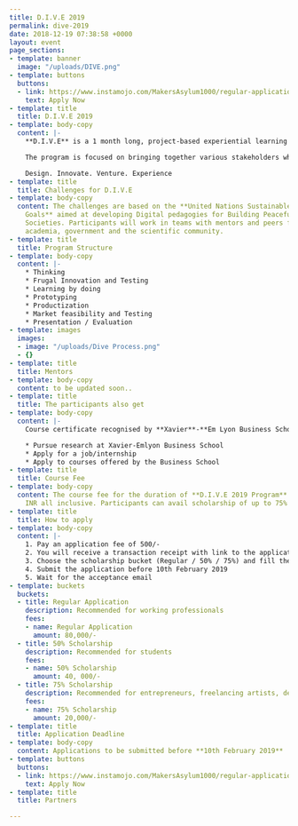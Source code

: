 ```yaml
---
title: D.I.V.E 2019
permalink: dive-2019
date: 2018-12-19 07:38:58 +0000
layout: event
page_sections:
- template: banner
  image: "/uploads/DIVE.png"
- template: buttons
  buttons:
  - link: https://www.instamojo.com/MakersAsylum1000/regular-application-fee-xebs-2019/
    text: Apply Now
- template: title
  title: D.I.V.E 2019
- template: body-copy
  content: |-
    **D.I.V.E** is a 1 month long, project-based experiential learning program which **Maker’s Asylum** will be conducting in March 2019 in partnership with [**XAVIER**-**EMLYON Business School**](http://xebs.edu.in/index.html).

    The program is focused on bringing together various stakeholders which include entrepreneurs, students and corporate organisations. Participant’s will get a unique firsthand experience in the areas of **frugal innovation**, **BOP economics**, **social innovation**, **social enterprise** and **CSR** to name a few.

    Design. Innovate. Venture. Experience
- template: title
  title: Challenges for D.I.V.E
- template: body-copy
  content: The challenges are based on the **United Nations Sustainable Development
    Goals** aimed at developing Digital pedagogies for Building Peaceful and Sustainable
    Societies. Participants will work in teams with mentors and peers from the industry,
    academia, government and the scientific community.
- template: title
  title: Program Structure
- template: body-copy
  content: |-
    * Thinking
    * Frugal Innovation and Testing
    * Learning by doing
    * Prototyping
    * Productization
    * Market feasibility and Testing
    * Presentation / Evaluation
- template: images
  images:
  - image: "/uploads/Dive Process.png"
  - {}
- template: title
  title: Mentors
- template: body-copy
  content: to be updated soon..
- template: title
  title: The participants also get
- template: body-copy
  content: |-
    Course certificate recognised by **Xavier**-**Em Lyon Business School** in its 6 campuses across the globe. On successful completion of the program you will get an access to Xavier-Emlyon Business School’s infrastructure by means of opportunities to:

    * Pursue research at Xavier-Emlyon Business School
    * Apply for a job/internship
    * Apply to courses offered by the Business School
- template: title
  title: Course Fee
- template: body-copy
  content: The course fee for the duration of **D.I.V.E 2019 Program** is 80,000/-
    INR all inclusive. Participants can avail scholarship of up to 75%
- template: title
  title: How to apply
- template: body-copy
  content: |-
    1. Pay an application fee of 500/-
    2. You will receive a transaction receipt with link to the application form over your registered email.
    3. Choose the scholarship bucket (Regular / 50% / 75%) and fill the form along with a one-minute video on YouTube
    4. Submit the application before 10th February 2019
    5. Wait for the acceptance email
- template: buckets
  buckets:
  - title: Regular Application
    description: Recommended for working professionals
    fees:
    - name: Regular Application
      amount: 80,000/-
  - title: 50% Scholarship
    description: Recommended for students
    fees:
    - name: 50% Scholarship
      amount: 40, 000/-
  - title: 75% Scholarship
    description: Recommended for entrepreneurs, freelancing artists, designers
    fees:
    - name: 75% Scholarship
      amount: 20,000/-
- template: title
  title: Application Deadline
- template: body-copy
  content: Applications to be submitted before **10th February 2019**
- template: buttons
  buttons:
  - link: https://www.instamojo.com/MakersAsylum1000/regular-application-fee-xebs-2019/
    text: Apply Now
- template: title
  title: Partners

---
```

